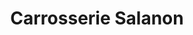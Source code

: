 ---
title: "Carrosserie Salanon"
url: /saint-chamond/carrosserie-salanon/
shop: réparation de voitures
---